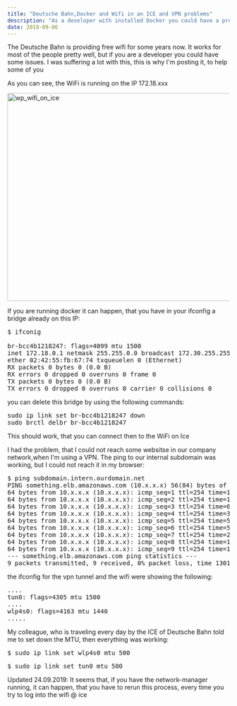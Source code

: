 ```yaml
---
title: "Deutsche Bahn,Docker and Wifi in an ICE and VPN problems"
description: "As a developer with installed Docker you could have a problem connecting to the WiFi in an ICE, the so called WiFi on ICE, because they use the same IP Range."
date: 2019-09-06
---
```


The Deutsche Bahn is providing free wifi for some years now.
It works for most of the people pretty well, but if you are a developer you could have some issues. I was suffering a lot with this, this is why I'm posting it, to help some of you

As you can see, the WiFi is running on the IP 172.18.xxx

<img class="alignnone size-full wp-image-453" src="https://joergi77.files.wordpress.com/2019/09/wp_wifi_on_ice.png" alt="wp_wifi_on_ice" width="557" height="470" />

If you are running docker it can happen, that you have in your ifconfig a bridge already on this IP:

<pre>$ ifconig

br-bcc4b1218247: flags=4099<UP,BROADCAST,MULTICAST> mtu 1500
inet 172.18.0.1 netmask 255.255.0.0 broadcast 172.30.255.255
ether 02:42:55:fb:67:74 txqueuelen 0 (Ethernet)
RX packets 0 bytes 0 (0.0 B)
RX errors 0 dropped 0 overruns 0 frame 0
TX packets 0 bytes 0 (0.0 B)
TX errors 0 dropped 0 overruns 0 carrier 0 collisions 0
</pre>


you can delete this bridge by using the following commands:
<pre>sudo ip link set br-bcc4b1218247 down
sudo brctl delbr br-bcc4b1218247</pre>
This should work, that you can connect then to the WiFi on Ice

I had the problem, that I could not reach some websitse in our company network,when I'm using a VPN.
The ping to our internal subdomain was working, but I could not reach it in my browser:
<pre>$ ping subdomain.intern.ourdomain.net
PING something.elb.amazonaws.com (10.x.x.x) 56(84) bytes of data.
64 bytes from 10.x.x.x (10.x.x.x): icmp_seq=1 ttl=254 time=108 ms
64 bytes from 10.x.x.x (10.x.x.x): icmp_seq=2 ttl=254 time=192 ms
64 bytes from 10.x.x.x (10.x.x.x): icmp_seq=3 ttl=254 time=697 ms
64 bytes from 10.x.x.x (10.x.x.x): icmp_seq=4 ttl=254 time=344 ms
64 bytes from 10.x.x.x (10.x.x.x): icmp_seq=5 ttl=254 time=52.2 ms
64 bytes from 10.x.x.x (10.x.x.x): icmp_seq=6 ttl=254 time=54.3 ms
64 bytes from 10.x.x.x (10.x.x.x): icmp_seq=7 ttl=254 time=267 ms
64 bytes from 10.x.x.x (10.x.x.x): icmp_seq=8 ttl=254 time=181 ms
64 bytes from 10.x.x.x (10.x.x.x): icmp_seq=9 ttl=254 time=141 ms
--- something.elb.amazonaws.com ping statistics ---
9 packets transmitted, 9 received, 0% packet loss, time 13011ms</pre>
the ifconfig for the vpn tunnel and the wifi were showing the following:
<pre>....
tun0: flags=4305<UP,POINTOPOINT,RUNNING,NOARP,MULTICAST> mtu 1500
....
wlp4s0: flags=4163<UP,BROADCAST,RUNNING,MULTICAST> mtu 1440
.....</pre>
My colleague, who is traveling every day by the ICE of Deutsche Bahn told me to set down the MTU, then everything was working:
<div>
<div class="">
<div id="post_ehiojfyp4jbbxqbf9nubrwtt8r" class="a11y__section post same--user same--root  " role="listitem" aria-label="marc.bruessel at 8:21 AM Friday, September 6 wrote, ip link set wlp4s0 mtu 500">
<div id="postContent" class="post__content " role="application" aria-hidden="true">
<div>
<div>
<div id="ehiojfyp4jbbxqbf9nubrwtt8r_message" class="post__body   ">
<div class="post-message post-message--collapsed">
<div class="post-message__text-container">
<div id="postMessageText_ehiojfyp4jbbxqbf9nubrwtt8r" class="post-message__text">
<pre>$ sudo ip link set wlp4s0 mtu 500</pre>
<pre>$ sudo ip link set tun0 mtu 500</pre>
Updated 24.09.2019:
It seems that, if you have the network-manager running, it can happen, that you have to rerun this process, every time you try to log into the wifi @ ice
